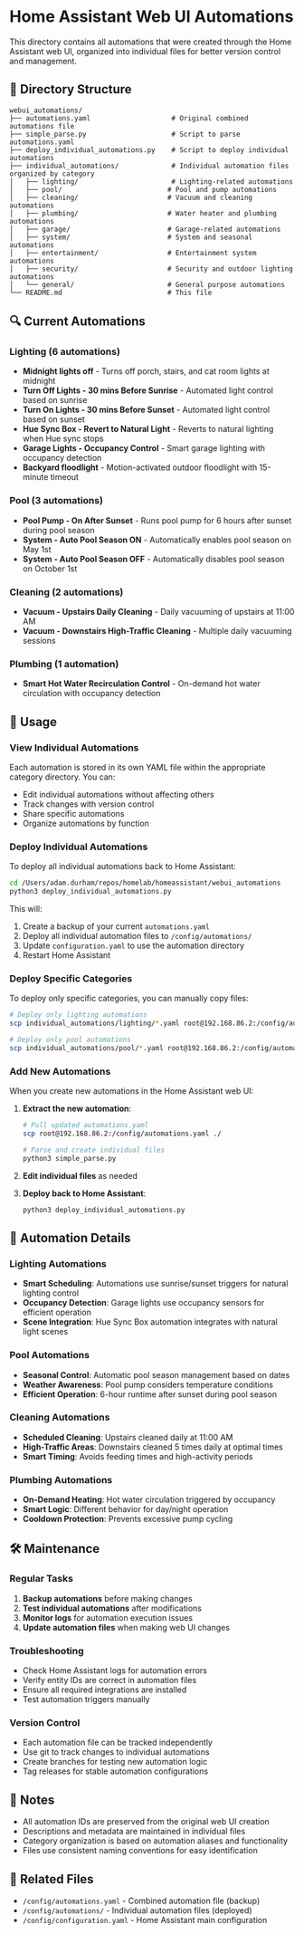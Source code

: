 # Home Assistant Web UI Automations

This directory contains all automations that were created through the Home Assistant web UI, organized into individual files for better version control and management.

## 📁 Directory Structure

```
webui_automations/
├── automations.yaml                    # Original combined automations file
├── simple_parse.py                     # Script to parse automations.yaml
├── deploy_individual_automations.py    # Script to deploy individual automations
├── individual_automations/             # Individual automation files organized by category
│   ├── lighting/                       # Lighting-related automations
│   ├── pool/                          # Pool and pump automations
│   ├── cleaning/                      # Vacuum and cleaning automations
│   ├── plumbing/                      # Water heater and plumbing automations
│   ├── garage/                        # Garage-related automations
│   ├── system/                        # System and seasonal automations
│   ├── entertainment/                 # Entertainment system automations
│   ├── security/                      # Security and outdoor lighting automations
│   └── general/                       # General purpose automations
└── README.md                          # This file
```

## 🔍 Current Automations

### Lighting (6 automations)
- **Midnight lights off** - Turns off porch, stairs, and cat room lights at midnight
- **Turn Off Lights - 30 mins Before Sunrise** - Automated light control based on sunrise
- **Turn On Lights - 30 mins Before Sunset** - Automated light control based on sunset
- **Hue Sync Box - Revert to Natural Light** - Reverts to natural lighting when Hue sync stops
- **Garage Lights - Occupancy Control** - Smart garage lighting with occupancy detection
- **Backyard floodlight** - Motion-activated outdoor floodlight with 15-minute timeout

### Pool (3 automations)
- **Pool Pump - On After Sunset** - Runs pool pump for 6 hours after sunset during pool season
- **System - Auto Pool Season ON** - Automatically enables pool season on May 1st
- **System - Auto Pool Season OFF** - Automatically disables pool season on October 1st

### Cleaning (2 automations)
- **Vacuum - Upstairs Daily Cleaning** - Daily vacuuming of upstairs at 11:00 AM
- **Vacuum - Downstairs High-Traffic Cleaning** - Multiple daily vacuuming sessions

### Plumbing (1 automation)
- **Smart Hot Water Recirculation Control** - On-demand hot water circulation with occupancy detection

## 🚀 Usage

### View Individual Automations
Each automation is stored in its own YAML file within the appropriate category directory. You can:
- Edit individual automations without affecting others
- Track changes with version control
- Share specific automations
- Organize automations by function

### Deploy Individual Automations
To deploy all individual automations back to Home Assistant:

```bash
cd /Users/adam.durham/repos/homelab/homeassistant/webui_automations
python3 deploy_individual_automations.py
```

This will:
1. Create a backup of your current `automations.yaml`
2. Deploy all individual automation files to `/config/automations/`
3. Update `configuration.yaml` to use the automation directory
4. Restart Home Assistant

### Deploy Specific Categories
To deploy only specific categories, you can manually copy files:

```bash
# Deploy only lighting automations
scp individual_automations/lighting/*.yaml root@192.168.86.2:/config/automations/

# Deploy only pool automations
scp individual_automations/pool/*.yaml root@192.168.86.2:/config/automations/
```

### Add New Automations
When you create new automations in the Home Assistant web UI:

1. **Extract the new automation**:
   ```bash
   # Pull updated automations.yaml
   scp root@192.168.86.2:/config/automations.yaml ./
   
   # Parse and create individual files
   python3 simple_parse.py
   ```

2. **Edit individual files** as needed

3. **Deploy back to Home Assistant**:
   ```bash
   python3 deploy_individual_automations.py
   ```

## 🔧 Automation Details

### Lighting Automations
- **Smart Scheduling**: Automations use sunrise/sunset triggers for natural lighting control
- **Occupancy Detection**: Garage lights use occupancy sensors for efficient operation
- **Scene Integration**: Hue Sync Box automation integrates with natural light scenes

### Pool Automations
- **Seasonal Control**: Automatic pool season management based on dates
- **Weather Awareness**: Pool pump considers temperature conditions
- **Efficient Operation**: 6-hour runtime after sunset during pool season

### Cleaning Automations
- **Scheduled Cleaning**: Upstairs cleaned daily at 11:00 AM
- **High-Traffic Areas**: Downstairs cleaned 5 times daily at optimal times
- **Smart Timing**: Avoids feeding times and high-activity periods

### Plumbing Automations
- **On-Demand Heating**: Hot water circulation triggered by occupancy
- **Smart Logic**: Different behavior for day/night operation
- **Cooldown Protection**: Prevents excessive pump cycling

## 🛠️ Maintenance

### Regular Tasks
1. **Backup automations** before making changes
2. **Test individual automations** after modifications
3. **Monitor logs** for automation execution issues
4. **Update automation files** when making web UI changes

### Troubleshooting
- Check Home Assistant logs for automation errors
- Verify entity IDs are correct in automation files
- Ensure all required integrations are installed
- Test automation triggers manually

### Version Control
- Each automation file can be tracked independently
- Use git to track changes to individual automations
- Create branches for testing new automation logic
- Tag releases for stable automation configurations

## 📝 Notes

- All automation IDs are preserved from the original web UI creation
- Descriptions and metadata are maintained in individual files
- Category organization is based on automation aliases and functionality
- Files use consistent naming conventions for easy identification

## 🔗 Related Files

- `/config/automations.yaml` - Combined automation file (backup)
- `/config/automations/` - Individual automation files (deployed)
- `/config/configuration.yaml` - Home Assistant main configuration
